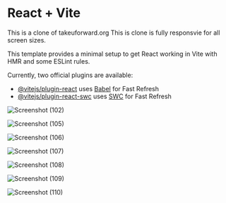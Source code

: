 # React + Vite

This is a clone of takeuforward.org
This is clone is fully responsvie for all screen sizes. 




This template provides a minimal setup to get React working in Vite with HMR and some ESLint rules.

Currently, two official plugins are available:

- [@vitejs/plugin-react](https://github.com/vitejs/vite-plugin-react/blob/main/packages/plugin-react/README.md) uses [Babel](https://babeljs.io/) for Fast Refresh
- [@vitejs/plugin-react-swc](https://github.com/vitejs/vite-plugin-react-swc) uses [SWC](https://swc.rs/) for Fast Refresh


![Screenshot (102)](https://github.com/user-attachments/assets/f885f59b-7f44-4e07-883d-5ac1966a5477)


![Screenshot (105)](https://github.com/user-attachments/assets/0e2275d2-4c2a-4447-9e83-946ea0c84510)


![Screenshot (106)](https://github.com/user-attachments/assets/be984b50-8627-4347-8c95-3bdd6cff8264)


![Screenshot (107)](https://github.com/user-attachments/assets/f1b24ced-17ae-4635-afde-f62f92231715)


![Screenshot (108)](https://github.com/user-attachments/assets/d2b523fa-c0ca-4d5f-935f-cd69090c5546)


![Screenshot (109)](https://github.com/user-attachments/assets/0d5d5207-ee7d-4716-ae03-b6519b500736)


![Screenshot (110)](https://github.com/user-attachments/assets/d5662689-1337-45fa-93c1-25543c19d581)
